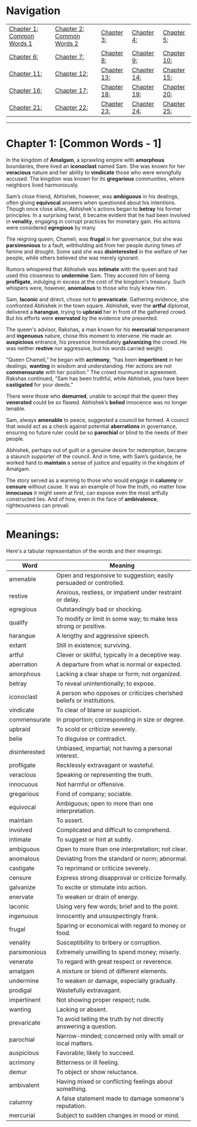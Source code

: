 # Navigation

|                               |                               |                  |                  |                  |
|-------------------------------|-------------------------------|------------------|------------------|------------------|
| [Chapter 1: Common Words 1](https://github.com/saifeemustafaq/GRE_Work/edit/main/1.%20CommonWords_1.md) | [Chapter 2: Common Words 2](https://github.com/saifeemustafaq/GRE_Work/blob/main/2.%20CommonWords_2.md) | [Chapter 3: ]()  | [Chapter 4: ]()  | [Chapter 5: ]()  |
| [Chapter 6: ]()               | [Chapter 7: ]()               | [Chapter 8: ]()  | [Chapter 9: ]()  | [Chapter 10: ]() |
| [Chapter 11: ]()              | [Chapter 12: ]()              | [Chapter 13: ]() | [Chapter 14: ]() | [Chapter 15: ]() |
| [Chapter 16: ]()              | [Chapter 17: ]()              | [Chapter 18: ]() | [Chapter 19: ]() | [Chapter 20: ]() |
| [Chapter 21: ]()              | [Chapter 22: ]()              | [Chapter 23: ]() | [Chapter 24: ]() | [Chapter 25: ]() |

---

# Chapter 1: [Common Words - 1]
  
  In the kingdom of **Amalgam**, a sprawling empire with **amorphous** boundaries, there lived an **iconoclast** named Sam. She was known for her **veracious** nature and her ability to **vindicate** those who were wrongfully accused. The kingdom was known for its **gregarious** communities, where neighbors lived harmoniously.

Sam’s close friend, Abhishek, however, was **ambiguous** in his dealings, often giving **equivocal** answers when questioned about his intentions. Though once close allies, Abhishek's actions began to **betray** his former principles. In a surprising twist, it became evident that he had been involved in **venality**, engaging in corrupt practices for monetary gain. His actions were considered **egregious** by many.

The reigning queen, Chameli, was **frugal** in her governance, but she was **parsimonious** to a fault, withholding aid from her people during times of famine and drought. Some said she was **disinterested** in the welfare of her people, while others believed she was merely ignorant.

Rumors whispered that Abhishek was **intimate** with the queen and had used this closeness to **undermine** Sam. They accused him of being **profligate**, indulging in excess at the cost of the kingdom's treasury. Such whispers were, however, **anomalous** to those who truly knew him.

Sam, **laconic** and direct, chose not to **prevaricate**. Gathering evidence, she confronted Abhishek in the town square. Abhishek, ever the **artful** diplomat, delivered a **harangue**, trying to **upbraid** her in front of the gathered crowd. But his efforts were **enervated** by the evidence she presented.

The queen's advisor, Rakshas, a man known for his **mercurial** temperament and **ingenuous** nature, chose this moment to intervene. He made an **auspicious** entrance, his presence immediately **galvanizing** the crowd. He was neither **restive** nor aggressive, but his words carried weight.

“Queen Chameli,” he began with **acrimony**, “has been **impertinent** in her dealings, **wanting** in wisdom and understanding. Her actions are not **commensurate** with her position.” The crowd murmured in agreement. Rakshas continued, “Sam has been truthful, while Abhishek, you have been **castigated** for your deeds.”

There were those who **demurred**, unable to accept that the queen they **venerated** could be so flawed. Abhishek’s **belied** innocence was no longer tenable.

Sam, always **amenable** to peace, suggested a council be formed. A council that would act as a check against potential **aberrations** in governance, ensuring no future ruler could be so **parochial** or blind to the needs of their people.

Abhishek, perhaps out of guilt or a genuine desire for redemption, became a staunch supporter of the council. And in time, with Sam’s guidance, he worked hard to **maintain** a sense of justice and equality in the kingdom of Amalgam.

The story served as a warning to those who would engage in **calumny** or **censure** without cause. It was an example of how the truth, no matter how **innocuous** it might seem at first, can expose even the most artfully constructed lies. And of how, even in the face of **ambivalence**, righteousness can prevail.

---

# Meanings:

Here's a tabular representation of the words and their meanings:

| Word          | Meaning                                                 |
|---------------|---------------------------------------------------------|
| amenable      | Open and responsive to suggestion; easily persuaded or controlled.   |
| restive       | Anxious, restless, or impatient under restraint or delay.|
| egregious     | Outstandingly bad or shocking.                           |
| qualify       | To modify or limit in some way; to make less strong or positive. |
| harangue      | A lengthy and aggressive speech.                         |
| extant        | Still in existence; surviving.                           |
| artful        | Clever or skillful, typically in a deceptive way.        |
| aberration    | A departure from what is normal or expected.             |
| amorphous     | Lacking a clear shape or form; not organized.            |
| betray        | To reveal unintentionally; to expose.                    |
| iconoclast    | A person who opposes or criticizes cherished beliefs or institutions. |
| vindicate     | To clear of blame or suspicion.                          |
| commensurate  | In proportion; corresponding in size or degree.          |
| upbraid       | To scold or criticize severely.                          |
| belie         | To disguise or contradict.                               |
| disinterested | Unbiased, impartial; not having a personal interest.    |
| profligate    | Recklessly extravagant or wasteful.                      |
| veracious     | Speaking or representing the truth.                      |
| innocuous     | Not harmful or offensive.                                |
| gregarious    | Fond of company; sociable.                               |
| equivocal     | Ambiguous; open to more than one interpretation.         |
| maintain      | To assert.                                               |
| involved      | Complicated and difficult to comprehend.                 |
| intimate      | To suggest or hint at subtly.                            |
| ambiguous     | Open to more than one interpretation; not clear.         |
| anomalous     | Deviating from the standard or norm; abnormal.           |
| castigate     | To reprimand or criticize severely.                      |
| censure       | Express strong disapproval or criticize formally.        |
| galvanize     | To excite or stimulate into action.                      |
| enervate      | To weaken or drain of energy.                            |
| laconic       | Using very few words; brief and to the point.            |
| ingenuous     | Innocently and unsuspectingly frank.                     |
| frugal        | Sparing or economical with regard to money or food.      |
| venality      | Susceptibility to bribery or corruption.                 |
| parsimonious  | Extremely unwilling to spend money; miserly.             |
| venerate      | To regard with great respect or reverence.               |
| amalgam       | A mixture or blend of different elements.                |
| undermine     | To weaken or damage, especially gradually.               |
| prodigal      | Wastefully extravagant.                                  |
| impertinent   | Not showing proper respect; rude.                        |
| wanting       | Lacking or absent.                                       |
| prevaricate   | To avoid telling the truth by not directly answering a question. |
| parochial     | Narrow-minded; concerned only with small or local matters. |
| auspicious    | Favorable; likely to succeed.                            |
| acrimony      | Bitterness or ill feeling.                               |
| demur         | To object or show reluctance.                            |
| ambivalent    | Having mixed or conflicting feelings about something.    |
| calumny       | A false statement made to damage someone's reputation.   |
| mercurial     | Subject to sudden changes in mood or mind.               |


